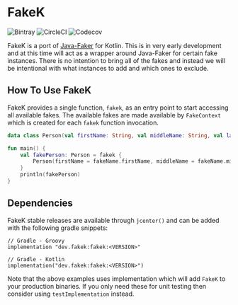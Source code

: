# FakeK

![Bintray](https://img.shields.io/bintray/v/codyengel/FakeK/fakek?style=flat-square)
![CircleCI](https://img.shields.io/circleci/build/github/CodyEngel/fakek/master?style=flat-square)
![Codecov](https://img.shields.io/codecov/c/github/codyengel/fakek?style=flat-square)

FakeK is a port of [Java-Faker](http://dius.github.io/java-faker/) for Kotlin. This is in very early development and at
this time will act as a wrapper around Java-Faker for certain fake instances. There is no intention to bring all of the
fakes and instead we will be intentional with what instances to add and which ones to exclude.

## How To Use FakeK

FakeK provides a single function, `fakek`, as an entry point to start accessing all available fakes. The available fakes
are made available by `FakeContext` which is created for each `fakek` function invocation.

```kotlin
data class Person(val firstName: String, val middleName: String, val lastName: String)

fun main() {
    val fakePerson: Person = fakek {
        Person(firstName = fakeName.firstName, middleName = fakeName.middleName, lastName = fakeName.lastName)
    }
    println(fakePerson)
}
```

## Dependencies

FakeK stable releases are available through `jcenter()` and can be added with the following gradle snippets:

```
// Gradle - Groovy
implementation "dev.fakek:fakek:<VERSION>"

// Gradle - Kotlin
implementation("dev.fakek:fakek:<VERSION>")
```

Note that the above examples uses implementation which will add `FakeK` to your production binaries. If you only need
these for unit testing then consider using `testImplementation` instead.
